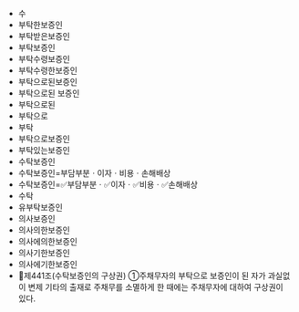 - 수
- 부탁한보증인
- 부탁받은보증인
- 부탁보증인
- 부탁수령보증인
- 부탁수령한보증인
- 부탁으로된보증인
- 부탁으로된 보증인
- 부탁으로된
- 부탁으로
- 부탁
- 부탁으로보증인
- 부탁있는보증인
- 수탁보증인
- 수탁보증인=부담부분ㆍ이자ㆍ비용ㆍ손해배상
- 수탁보증인=✅부담부분ㆍ✅이자ㆍ✅비용ㆍ✅손해배상
- 수탁
- 유부탁보증인
- 의사보증인
- 의사의한보증인
- 의사에의한보증인
- 의사기한보증인
- 의사에기한보증인
- 📌제441조(수탁보증인의 구상권) ①주채무자의 부탁으로 보증인이 된 자가 과실없이 변제 기타의 출재로 주채무를 소멸하게 한 때에는 주채무자에 대하여 구상권이 있다.
